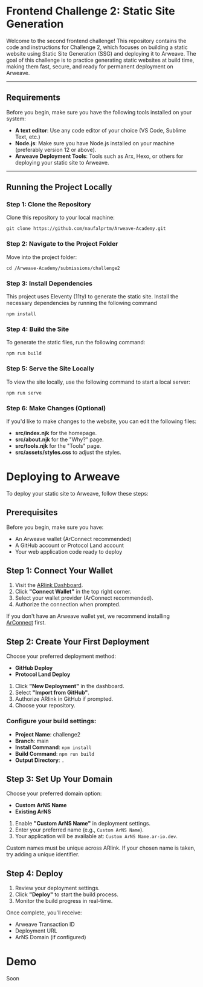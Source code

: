 # Frontend Challenge 2: Static Site Generation

Welcome to the second frontend challenge! This repository contains the code and instructions for Challenge 2, which focuses on building a static website using Static Site Generation (SSG) and deploying it to Arweave. The goal of this challenge is to practice generating static websites at build time, making them fast, secure, and ready for permanent deployment on Arweave.

---

## Requirements

Before you begin, make sure you have the following tools installed on your system:

- **A text editor**: Use any code editor of your choice (VS Code, Sublime Text, etc.)
- **Node.js**: Make sure you have Node.js installed on your machine (preferably version 12 or above).
- **Arweave Deployment Tools**: Tools such as Arx, Hexo, or others for deploying your static site to Arweave.
---

## Running the Project Locally

### Step 1: Clone the Repository

Clone this repository to your local machine:

```
git clone https://github.com/naufalprtm/Arweave-Academy.git
```

### Step 2: Navigate to the Project Folder

Move into the project folder:
```
cd /Arweave-Academy/submissions/challenge2
```

### Step 3: Install Dependencies
This project uses Eleventy (11ty) to generate the static site. Install the necessary dependencies by running the following command
```
npm install

```

### Step 4: Build the Site
To generate the static files, run the following command:

```
npm run build

```

### Step 5: Serve the Site Locally
To view the site locally, use the following command to start a local server:


```
npm run serve

```
### Step 6: Make Changes (Optional)
If you'd like to make changes to the website, you can edit the following files:
- **src/index.njk** for the homepage.
- **src/about.njk** for the "Why?" page.
- **src/tools.njk** for the "Tools" page.
- **src/assets/styles.css** to adjust the styles.



# Deploying to Arweave

To deploy your static site to Arweave, follow these steps:

## Prerequisites

Before you begin, make sure you have:

- An Arweave wallet (ArConnect recommended)
- A GitHub account or Protocol Land account
- Your web application code ready to deploy

## Step 1: Connect Your Wallet

1. Visit the [ARlink Dashboard](https://arlink.io).
2. Click **"Connect Wallet"** in the top right corner.
3. Select your wallet provider (ArConnect recommended).
4. Authorize the connection when prompted.

If you don't have an Arweave wallet yet, we recommend installing [ArConnect](https://www.arconnect.io) first.

## Step 2: Create Your First Deployment

Choose your preferred deployment method:

- **GitHub Deploy**
- **Protocol Land Deploy**

1. Click **"New Deployment"** in the dashboard.
2. Select **"Import from GitHub"**.
3. Authorize ARlink in GitHub if prompted.
4. Choose your repository.

### Configure your build settings:

- **Project Name**: challenge2
- **Branch**: main
- **Install Command**: `npm install`
- **Build Command**: `npm run build`
- **Output Directory**: `.` 

## Step 3: Set Up Your Domain

Choose your preferred domain option:

- **Custom ArNS Name**
- **Existing ArNS**

1. Enable **"Custom ArNS Name"** in deployment settings.
2. Enter your preferred name (e.g., `Custom ArNS Name`).
3. Your application will be available at: `Custom ArNS Name.ar-io.dev`.

Custom names must be unique across ARlink. If your chosen name is taken, try adding a unique identifier.

## Step 4: Deploy

1. Review your deployment settings.
2. Click **"Deploy"** to start the build process.
3. Monitor the build progress in real-time.

Once complete, you'll receive:

- Arweave Transaction ID
- Deployment URL
- ArNS Domain (if configured)

# Demo

Soon